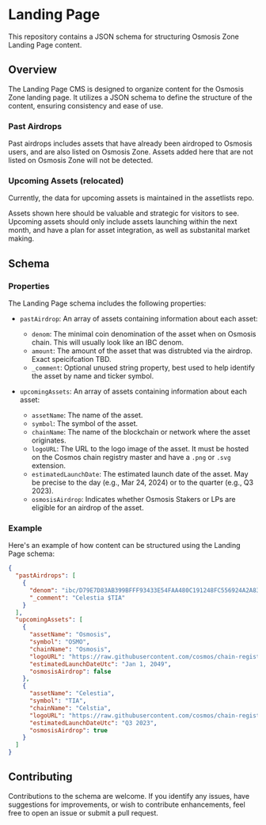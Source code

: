 # Landing Page

This repository contains a JSON schema for structuring Osmosis Zone Landing Page content.

## Overview

The Landing Page CMS is designed to organize content for the Osmosis Zone landing page. It utilizes a JSON schema to define the structure of the content, ensuring consistency and ease of use.

### Past Airdrops

Past airdrops includes assets that have already been airdroped to Osmosis users, and are also listed on Osmosis Zone.
Assets added here that are not listed on Osmosis Zone will not be detected.

### Upcoming Assets (relocated)

Currently, the data for upcoming assets is maintained in the assetlists repo.

Assets shown here should be valuable and strategic for visitors to see.
Upcoming assets should only include assets launching within the next month, and have a plan for asset integration, as well as substanital market making. 

## Schema

### Properties

The Landing Page schema includes the following properties:

- `pastAirdrop`: An array of assets containing information about each asset:
  - `denom`: The minimal coin denomination of the asset when on Osmosis chain. This will usually look like an IBC denom.
  - `amount`: The amount of the asset that was distrubted via the airdrop. Exact speicifcation TBD.
  - `_comment`: Optional unused string property, best used to help identify the asset by name and ticker symbol.

- `upcomingAssets`: An array of assets containing information about each asset:
  - `assetName`: The name of the asset.
  - `symbol`: The symbol of the asset.
  - `chainName`: The name of the blockchain or network where the asset originates.
  - `logoURL`: The URL to the logo image of the asset. It must be hosted on the Cosmos chain registry master and have a `.png` or `.svg` extension.
  - `estimatedLaunchDate`: The estimated launch date of the asset. May be precise to the day (e.g., Mar 24, 2024) or to the quarter (e.g., Q3 2023). 
  - `osmosisAirdrop`: Indicates whether Osmosis Stakers or LPs are eligible for an airdrop of the asset.

### Example

Here's an example of how content can be structured using the Landing Page schema:

```json
{
  "pastAirdrops": [
    {
      "denom": "ibc/D79E7D83AB399BFFF93433E54FAA480C191248FC556924A2A8351AE2638B3877",
      "_comment": "Celestia $TIA"
    }
  ],
  "upcomingAssets": [
    {
      "assetName": "Osmosis",
      "symbol": "OSMO",
      "chainName": "Osmosis",
      "logoURL": "https://raw.githubusercontent.com/cosmos/chain-registry/master/osmosis/images/osmo.png",
      "estimatedLaunchDateUtc": "Jan 1, 2049",
      "osmosisAirdrop": false
    },
    {
      "assetName": "Celestia",
      "symbol": "TIA",
      "chainName": "Celstia",
      "logoURL": "https://raw.githubusercontent.com/cosmos/chain-registry/master/celestia/images/tia.png",
      "estimatedLaunchDateUtc": "Q3 2023",
      "osmosisAirdrop": true
    }
  ]
}
```

## Contributing

Contributions to the schema are welcome. If you identify any issues, have suggestions for improvements, or wish to contribute enhancements, feel free to open an issue or submit a pull request.
